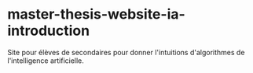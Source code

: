# master-thesis-website-ia-introduction

Site pour élèves de secondaires pour donner l'intuitions d'algorithmes de l'intelligence artificielle.
